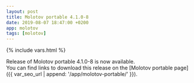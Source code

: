 ```yaml
---
layout: post
title: Molotov portable 4.1.0-8
date: 2019-08-07 18:47:00 +0200
app: molotov
tags: [molotov]
---
```

{% include vars.html %}

Release of Molotov portable 4.1.0-8 is now available.<br />
You can find links to download this release on the [Molotov portable page]({{ var_seo_url | append: '/app/molotov-portable/' }}).